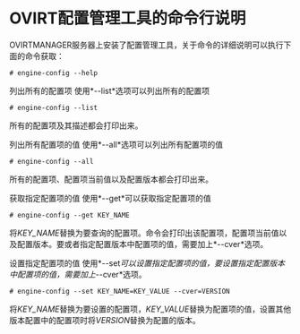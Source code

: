 # OVIRT配置管理工具的命令行说明

OVIRTMANAGER服务器上安装了配置管理工具，关于命令的详细说明可以执行下面的命令获取：

    # engine-config --help


列出所有的配置项
使用*--list*选项可以列出所有的配置项

    # engine-config --list


所有的配置项及其描述都会打印出来。

列出所有配置项的值
使用*--all*选项可以列出所有配置项的值

    # engine-config --all


所有的配置项、配置项当前值以及配置版本都会打印出来。

获取指定配置项的值
使用*--get*可以获取指定配置项的值

    # engine-config --get KEY_NAME


将*KEY\_NAME*替换为要查询的配置项。命令会打印出该配置项，配置项当前值以及配置版本。要或者指定配置版本中配置项的值，需要加上*--cver*选项。

设置指定配置项的值
使用*--set*可以设置指定配置项的值，要设置指定配置版本中配置项的值，需要加上*--cver*选项。

    # engine-config --set KEY_NAME=KEY_VALUE --cver=VERSION

将*KEY\_NAME*替换为要设置的配置项，*KEY\_VALUE*替换为配置项的值，设置其他版本配置中的配置项时将*VERSION*替换为配置的版本。
